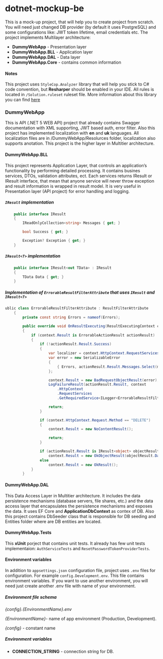 # dotnet-mockup-be

This is a mock-up project, that will help you to create project from scratch. You will need just changed DB provider (by default it uses PostgreSQL) and some configurations like: JWT token lifetime, email credentials etc. The project implements Multilayer architecture:
- **DummyWebApp** - Presentation layer
- **DummyWebApp.BLL** - Application layer
- **DummyWebApp.DAL**  - Data layer
- **DummyWebApp.Core** - contains common information
#### Notes
This project uses `StyleCop.Analyzer` library that will help you stick to C# code convention, but **Resharper** should be enabled in your IDE. All rules is located in `/Solution.ruleset` ruleset file.
More information about this library you can find [here](https://github.com/DotNetAnalyzers/StyleCopAnalyzers "here")
### DummyWebApp
This is API (.NET 5 WEB API) project that already contains Swagger documentation with XML supporting, JWT based auth, error filter. Also this project has implemented localization with **en** and **uk** languages. All localization files are in /DummyWebApp/Resolurces folder, localization also supports anotation. This project is the higher layer in Multitier architecture.

#### DummyWebApp.BLL
This project represents Application Layer, that controls an application’s functionality by performing detailed processing. It contains busines services, DTOs, validation attributes, ect. Each services returns IResult or IResult<T> interface, that mean that anyone service will never throw exception and result information is wrapped in result model. It is very useful in Presentation layer (API project) for error handling and logging. 
##### `IResult` implementation
```csharp
    public interface IResult
    {
        IReadOnlyCollection<string> Messages { get; }

        bool Success { get; }

        Exception? Exception { get; }
    }
```

##### `IResult<T>` implementation
```csharp
    public interface IResult<out TData> : IResult
    {
        TData Data { get; }
    }
```

##### Implementation of `ErrorableResultFilterAttribute` that uses `IResult` and `IResult<T>`

```csharp
ublic class ErrorableResultFilterAttribute : ResultFilterAttribute
    {
        private const string Errors = nameof(Errors);

        public override void OnResultExecuting(ResultExecutingContext context)
        {
            if (context.Result is ErrorableActionResult actionResult)
            {
                if (!actionResult.Result.Success)
                {
                    var localizer = context.HttpContext.RequestServices.GetRequiredService<IStringLocalizer<ErrorableResultFilterAttribute>>();
                    var error = new SerializableError
                    {
                        { Errors, actionResult.Result.Messages.Select(m => localizer[m].Value) }
                    };

                    context.Result = new BadRequestObjectResult(error);
                    LogFailureResult(actionResult.Result, context
                        .HttpContext
                        .RequestServices
                        .GetRequiredService<ILogger<ErrorableResultFilterAttribute>>());

                    return;
                }

                if (context.HttpContext.Request.Method == "DELETE")
                {
                    context.Result = new NoContentResult();

                    return;
                }

                if (actionResult.Result is IResult<object> objectResult)
                    context.Result = new OkObjectResult(objectResult.Data);
                else
                    context.Result = new OkResult();
            }
        }
```

#### DummyWebApp.DAL
This Data Access Layer in Multitier architecture. It includes the data persistence mechanisms (database servers, file shares, etc.) and the data access layer that encapsulates the persistence mechanisms and exposes the data. It uses EF Core and **ApplicationDbContext** as contex of DB. Also this project contains DbSeeder class that is responsible for DB seeding and Entities folder where are DB entities are located.

#### DummyWebApp.Tests
This **xUnit** porject that contains unit tests. It already has few unit tests implementaion: `AuthServiceTests` and `ResetPasswordTokenProviderTests`.

#### Environment variables
In addition to `appsettings.json` configuration file, project uses `.env` files for configuration. For example `config.Development.env`. This file contains environment variables. If you want to use another environment, you will need just create another .env file with name of your environment.
##### Environment file schema
*{config}.{EnvironmentName}.env*

*{EnvironmentName}*- name of app environment (Production, Development).

*{config}* - constant name
##### Environment variables
- **CONNECTION_STRING** - connection string for DB.
